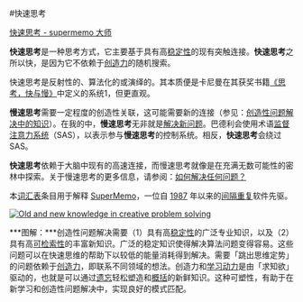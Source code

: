 #快速思考

[快速思考 - supermemo 大师](https://supermemo.guru/wiki/Fast_thinking)

**快速思考**是一种思考方式，它主要基于具有高[稳定性](https://supermemo.guru/wiki/Stability)的现有突触连接。**快速思考**之所以快，是因为它不依赖于[创造力](https://supermemo.guru/wiki/Creativity)的随机搜索。

快速思考是反射性的、算法化的或演绎的。其本质便是卡尼曼在其获奖书籍[《思考，快与慢》](https://en.wikipedia.org/wiki/Thinking,_Fast_and_Slow)中定义的系统1，但更直观。

**慢速思考**需要一定程度的创造性关联，这可能需要新的连接（参见：[创造性问题解决中的知识](https://supermemo.guru/wiki/Knowledge_in_creative_problem_solving)）。在我的中，**慢速思考**无非就是[解决新问题](https://supermemo.guru/wiki/Problem_solving)。巴德利会使用术语[监督注意力系统](https://supermemo.guru/wiki/Supervisory_Attentional_System)（SAS），以表示参与**慢速思考**的控制系统。相反，**快速思考**会绕过 SAS。

**快速思考**依赖于大脑中现有的高速连接，而慢速思考就像是在充满无数可能性的密林中探索。关于慢速思考的更多信息，请参阅：[如何解决任何问题？](https://supermemo.guru/wiki/How_to_solve_any_problem%3F)

本[词汇表](https://supermemo.guru/wiki/Glossary)条目用于解释 [SuperMemo](https://supermemo.guru/wiki/SuperMemo_Guru)，一位自 [1987](https://supermemo.guru/wiki/History_of_spaced_repetition_(print)) 年以来的[间隔重复](https://supermemo.guru/wiki/Spaced_repetition)软件先驱。

[![Old and new knowledge in creative problem solving](https://supermemo.guru/images/thumb/0/0c/Knowledge_in_creative_problem_solving.png/600px-Knowledge_in_creative_problem_solving.png)](https://supermemo.guru/wiki/File:Knowledge_in_creative_problem_solving.png)

***图解：***创造性问题解决需要（1）具有高[稳定性](https://supermemo.guru/wiki/Stability)的广泛专业知识，以及（2）具有高[可检索性](https://supermemo.guru/wiki/Retrievability)的丰富新知识。广泛的稳定知识使得解决算法问题变得容易。这些问题可以在快速思维的帮助下以较低的能量消耗得到解决。需要「跳出思维定势」的问题依赖于[创造力](https://supermemo.guru/wiki/Creativity)，即联系不同领域的想法。创造力和[学习动力](https://supermemo.guru/wiki/Learn_drive)是由「求知欲」驱动的，也就是可以通过[遗忘](https://supermemo.guru/wiki/Forgetting)轻松塑造和[概括](https://supermemo.guru/wiki/Generalization)的新鲜知识。这种可塑性，有助于在新学习和创造性问题解决中，实现良好的模式匹配。